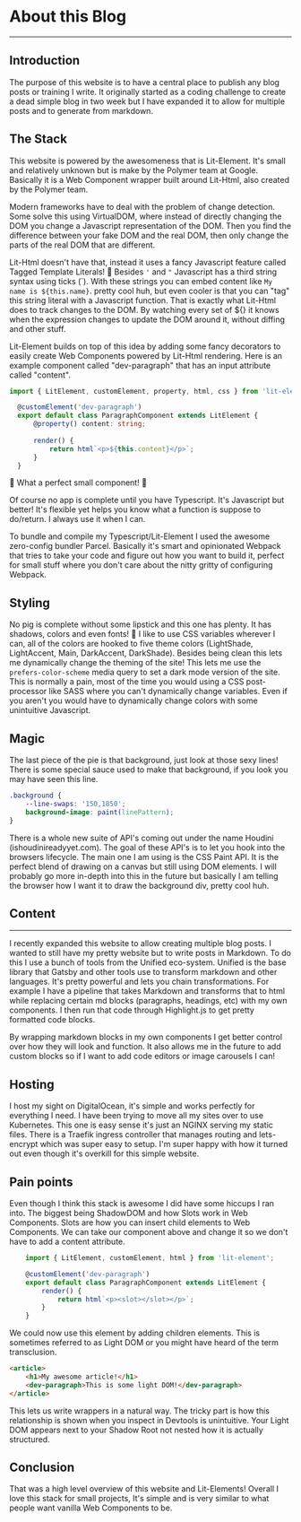 # About this Blog
---

## Introduction

The purpose of this website is to have a central place to publish any blog posts or training I write. It originally started as a coding challenge to create a dead simple blog in two week but I have expanded it to allow for multiple posts and to generate from markdown.

## The Stack

This website is powered by the awesomeness that is Lit-Element. It's small and relatively unknown but is make by the Polymer team at Google. Basically it is a Web Component wrapper built around Lit-Html, also created by the Polymer team. 

Modern frameworks have to deal with the problem of change detection. Some solve this using VirtualDOM, where instead of directly changing the DOM you change a Javascript representation of the DOM. Then you find the difference between your fake DOM and the real DOM, then only change the parts of the real DOM that are different.

Lit-Html doesn't have that, instead it uses a fancy Javascript feature called Tagged Template Literals! 🙌 Besides `'` and `"` Javascript has a third string syntax using ticks (\`). With these strings you can embed content like `My name is ${this.name}`. pretty cool huh, but even cooler is that you can "tag" this string literal with a Javascript function. That is exactly what Lit-Html does to track changes to the DOM. By watching every set of ${} it knows when the expression changes to update the DOM around it, without diffing and other stuff.

Lit-Element builds on top of this idea by adding some fancy decorators to easily create Web Components powered by Lit-Html rendering. Here is an example component called "dev-paragraph" that has an input attribute called "content".

``` typescript
import { LitElement, customElement, property, html, css } from 'lit-element';

  @customElement('dev-paragraph')
  export default class ParagraphComponent extends LitElement {
      @property() content: string;
  
      render() {
          return html`<p>${this.content}</p>`;
      }
  }
```

🎉 What a perfect small component! 🎉

Of course no app is complete until you have Typescript. It's Javascript but better! It's flexible yet helps you know what a function is suppose to do/return. I always use it when I can.

To bundle and compile my Typescript/Lit-Element I used the awesome zero-config bundler Parcel. Basically it's smart and opinionated Webpack that tries to take your code and figure out how you want to build it, perfect for small stuff where you don't care about the nitty gritty of configuring Webpack.

## Styling

No pig is complete without some lipstick and this one has plenty. It has shadows, colors and even fonts! 🙌 I like to use CSS variables wherever I can, all of the colors are hooked to five theme colors (LightShade, LightAccent, Main, DarkAccent, DarkShade). Besides being clean this lets me dynamically change the theming of the site! This lets me use the `prefers-color-scheme` media query to set a dark mode version of the site. This is normally a pain, most of the time you would using a CSS post-processor like SASS where you can't dynamically change variables. Even if you aren't you would have to dynamically change colors with some unintuitive Javascript.

## Magic
The last piece of the pie is that background, just look at those sexy lines! There is some special sauce used to make that background, if you look you may have seen this line.

``` css
.background {
    --line-swaps: '150,1850';
    background-image: paint(linePattern);
}
```

There is a whole new suite of API's coming out under the name Houdini (ishoudinireadyyet.com). The goal of these API's is to let you hook into the browsers lifecycle. The main one I am using is the CSS Paint API. It is the perfect blend of drawing on a canvas but still using DOM elements. I will probably go more in-depth into this in the future but basically I am telling the browser how I want it to draw the background div, pretty cool huh.

## Content
---

I recently expanded this website to allow creating multiple blog posts. I wanted to still have my pretty website but to write posts in Markdown. To do this I use a bunch of tools from the Unified eco-system. Unified is the base library that Gatsby and other tools use to transform markdown and other languages. It's pretty powerful and lets you chain transformations. For example I have a pipeline that takes Markdown and transforms that to html while replacing certain md blocks (paragraphs, headings, etc) with my own components. I then run that code through Highlight.js to get pretty formatted code blocks. 

By wrapping markdown blocks in my own components I get better control over how they will look and function. It also allows me in the future to add custom blocks so if I want to add code editors or image carousels I can!

## Hosting

I host my sight on DigitalOcean, it's simple and works perfectly for everything I need. I have been trying to move all my sites over to use Kubernetes. This one is easy sense it's just an NGINX serving my static files. There is a Traefik ingress controller that manages routing and lets-encrypt which was super easy to setup. I'm super happy with how it turned out even though it's overkill for this simple website.

## Pain points

Even though I think this stack is awesome I did have some hiccups I ran into. The biggest being ShadowDOM and how Slots work in Web Components. Slots are how you can insert child elements to Web Components. We can take our component above and change it so we don't have to add a content attribute.

``` typescript
    import { LitElement, customElement, html } from 'lit-element';

    @customElement('dev-paragraph')
    export default class ParagraphComponent extends LitElement {
        render() {
            return html`<p><slot></slot></p>`;
        }
    }
```

We could now use this element by adding children elements. This is sometimes referred to as Light DOM or you might have heard of the term transclusion.

``` html
<article>
    <h1>My awesome article!</h1>
    <dev-paragraph>This is some light DOM!</dev-paragraph>
</article>
```

This lets us write wrappers in a natural way. The tricky part is how this relationship is shown when you inspect in Devtools is unintuitive. Your Light DOM appears next to your Shadow Root not nested how it is actually structured.


## Conclusion
That was a high level overview of this website and Lit-Elements! Overall I love this stack for small projects, It's simple and is very similar to what people want vanilla Web Components to be.
